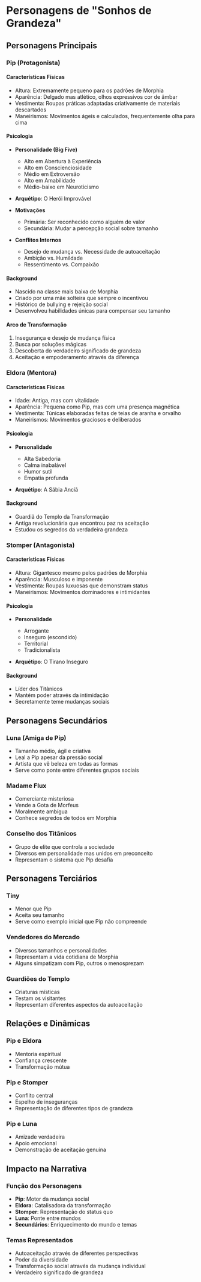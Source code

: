 # Personagens de "Sonhos de Grandeza"

## Personagens Principais

### Pip (Protagonista)
#### Características Físicas
- Altura: Extremamente pequeno para os padrões de Morphia
- Aparência: Delgado mas atlético, olhos expressivos cor de âmbar
- Vestimenta: Roupas práticas adaptadas criativamente de materiais descartados
- Maneirismos: Movimentos ágeis e calculados, frequentemente olha para cima

#### Psicologia
- **Personalidade (Big Five)**
  - Alto em Abertura à Experiência
  - Alto em Conscienciosidade
  - Médio em Extroversão
  - Alto em Amabilidade
  - Médio-baixo em Neuroticismo

- **Arquétipo**: O Herói Improvável

- **Motivações**
  - Primária: Ser reconhecido como alguém de valor
  - Secundária: Mudar a percepção social sobre tamanho

- **Conflitos Internos**
  - Desejo de mudança vs. Necessidade de autoaceitação
  - Ambição vs. Humildade
  - Ressentimento vs. Compaixão

#### Background
- Nascido na classe mais baixa de Morphia
- Criado por uma mãe solteira que sempre o incentivou
- Histórico de bullying e rejeição social
- Desenvolveu habilidades únicas para compensar seu tamanho

#### Arco de Transformação
1. Insegurança e desejo de mudança física
2. Busca por soluções mágicas
3. Descoberta do verdadeiro significado de grandeza
4. Aceitação e empoderamento através da diferença

### Eldora (Mentora)
#### Características Físicas
- Idade: Antiga, mas com vitalidade
- Aparência: Pequena como Pip, mas com uma presença magnética
- Vestimenta: Túnicas elaboradas feitas de teias de aranha e orvalho
- Maneirismos: Movimentos graciosos e deliberados

#### Psicologia
- **Personalidade**
  - Alta Sabedoria
  - Calma inabalável
  - Humor sutil
  - Empatia profunda

- **Arquétipo**: A Sábia Anciã

#### Background
- Guardiã do Templo da Transformação
- Antiga revolucionária que encontrou paz na aceitação
- Estudou os segredos da verdadeira grandeza

### Stomper (Antagonista)
#### Características Físicas
- Altura: Gigantesco mesmo pelos padrões de Morphia
- Aparência: Musculoso e imponente
- Vestimenta: Roupas luxuosas que demonstram status
- Maneirismos: Movimentos dominadores e intimidantes

#### Psicologia
- **Personalidade**
  - Arrogante
  - Inseguro (escondido)
  - Territorial
  - Tradicionalista

- **Arquétipo**: O Tirano Inseguro

#### Background
- Líder dos Titânicos
- Mantém poder através da intimidação
- Secretamente teme mudanças sociais

## Personagens Secundários

### Luna (Amiga de Pip)
- Tamanho médio, ágil e criativa
- Leal a Pip apesar da pressão social
- Artista que vê beleza em todas as formas
- Serve como ponte entre diferentes grupos sociais

### Madame Flux
- Comerciante misteriosa
- Vende a Gota de Morfeus
- Moralmente ambígua
- Conhece segredos de todos em Morphia

### Conselho dos Titânicos
- Grupo de elite que controla a sociedade
- Diversos em personalidade mas unidos em preconceito
- Representam o sistema que Pip desafia

## Personagens Terciários

### Tiny
- Menor que Pip
- Aceita seu tamanho
- Serve como exemplo inicial que Pip não compreende

### Vendedores do Mercado
- Diversos tamanhos e personalidades
- Representam a vida cotidiana de Morphia
- Alguns simpatizam com Pip, outros o menosprezam

### Guardiões do Templo
- Criaturas místicas
- Testam os visitantes
- Representam diferentes aspectos da autoaceitação

## Relações e Dinâmicas

### Pip e Eldora
- Mentoria espiritual
- Confiança crescente
- Transformação mútua

### Pip e Stomper
- Conflito central
- Espelho de inseguranças
- Representação de diferentes tipos de grandeza

### Pip e Luna
- Amizade verdadeira
- Apoio emocional
- Demonstração de aceitação genuína

## Impacto na Narrativa

### Função dos Personagens
- **Pip**: Motor da mudança social
- **Eldora**: Catalisadora da transformação
- **Stomper**: Representação do status quo
- **Luna**: Ponte entre mundos
- **Secundários**: Enriquecimento do mundo e temas

### Temas Representados
- Autoaceitação através de diferentes perspectivas
- Poder da diversidade
- Transformação social através da mudança individual
- Verdadeiro significado de grandeza